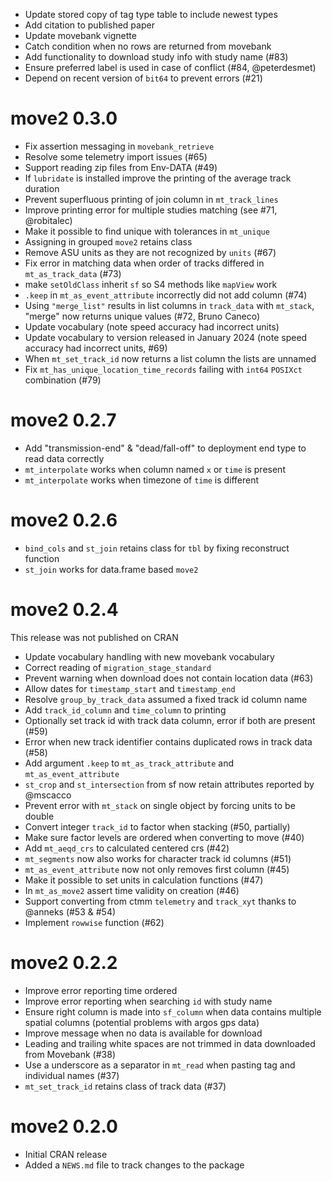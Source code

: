 * Update stored copy of tag type table to include newest types
* Add citation to published paper
* Update movebank vignette
* Catch condition when no rows are returned from movebank
* Add functionality to download study info with study name (#83)
* Ensure preferred label is used in case of conflict (#84, @peterdesmet)
* Depend on recent version of `bit64` to prevent errors (#21)

# move2 0.3.0

* Fix assertion messaging in `movebank_retrieve`
* Resolve some telemetry import issues (#65)
* Support reading zip files from Env-DATA (#49)
* If `lubridate` is installed improve the printing of the average track duration
* Prevent superfluous printing of join column in `mt_track_lines`
* Improve printing error for multiple studies matching (see #71, @robitalec)
* Make it possible to find unique with tolerances in `mt_unique`
* Assigning in grouped `move2` retains class
* Remove ASU units as they are not recognized by `units` (#67)
* Fix error in matching data when order of tracks differed in `mt_as_track_data` (#73)
* make `setOldClass` inherit `sf` so S4 methods like `mapView` work
* `.keep` in `mt_as_event_attribute` incorrectly did not add column (#74)
* Using `"merge_list"` results in list columns in `track_data` with `mt_stack`, "merge" now returns unique values (#72, Bruno Caneco)
* Update vocabulary (note speed accuracy had incorrect units)
* Update vocabulary to version released in January 2024 (note speed accuracy had incorrect units, #69)
* When `mt_set_track_id` now returns a list column the lists are unnamed
* Fix `mt_has_unique_location_time_records` failing with `int64` `POSIXct` combination (#79)

# move2 0.2.7

* Add "transmission-end" & "dead/fall-off" to deployment end type to read data correctly
* `mt_interpolate` works when column named `x` or `time` is present
* `mt_interpolate` works when timezone of `time` is different

# move2 0.2.6

* `bind_cols` and `st_join` retains class for `tbl` by fixing reconstruct function
* `st_join` works for data.frame based `move2`

# move2 0.2.4

This release was not published on CRAN

* Update vocabulary handling with new movebank vocabulary
* Correct reading of `migration_stage_standard`
* Prevent warning when download does not contain location data (#63)
* Allow dates for `timestamp_start` and `timestamp_end`
* Resolve `group_by_track_data` assumed a fixed track id column name
* Add `track_id_column` and `time_column` to printing
* Optionally set track id with track data column, error if both are present (#59)
* Error when new track identifier contains duplicated rows in track data (#58)
* Add argument `.keep` to `mt_as_track_attribute` and `mt_as_event_attribute` 
* `st_crop` and `st_intersection` from sf now retain attributes reported by @mscacco
* Prevent error with `mt_stack` on single object by forcing units to be double
* Convert integer `track_id` to factor when stacking (#50, partially)
* Make sure factor levels are ordered when converting to move (#40)
* Add `mt_aeqd_crs` to calculated centered crs (#42)
* `mt_segments` now also works for character track id columns (#51)
* `mt_as_event_attribute` now not only removes first column (#45)
* Make it possible to set units in calculation functions (#47)
* In `mt_as_move2` assert time validity on creation (#46)
* Support converting from ctmm `telemetry` and `track_xyt` thanks to @anneks (#53 & #54)
* Implement `rowwise` function (#62)

# move2 0.2.2

* Improve error reporting time ordered
* Improve error reporting when searching `id` with study name
* Ensure right column is made into `sf_column` when data contains multiple spatial columns (potential problems with 
    argos gps data)
* Improve message when no data is available for download
* Leading and trailing white spaces are not trimmed in data downloaded from Movebank (#38)
* Use a underscore as a separator in `mt_read` when pasting tag and individual names (#37)
* `mt_set_track_id` retains class of track data (#37)

# move2 0.2.0

* Initial CRAN release
* Added a `NEWS.md` file to track changes to the package

